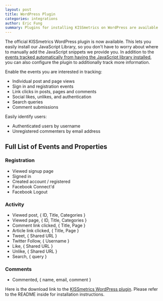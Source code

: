 ```yaml
---
layout: post
title: WordPress Plugin
categories: integrations
author: Eric Fung
summary: Plugins for installing KISSmetrics on WordPress are available.
---
```

The official KISSmetrics WordPress plugin is now available. This lets you easily install our JavaScript Library, so you don't have to worry about where to manually add the JavaScript snippets we provide you. In addition to the [events tracked automatically from having the JavaScript library installed][js-auto], you can also configure the plugin to additionally track more information.

Enable the events you are interested in tracking:

* Individual post and page views
* Sign in and registration events
* Link clicks in posts, pages and comments
* Social likes, unlikes, and authentication
* Search queries
* Comment submissions

Easily identify users:

* Authenticated users by username
* Unregistered commenters by email address

## Full List of Events and Properties

### Registration
* Viewed signup page
* Signed in
* Created account / registered
* Facebook Connect'd
* Facebook Logout

### Activity
* Viewed post, { ID, Title, Categories }
* Viewed page, { ID, Title, Categories }
* Comment link clicked, { Title, Page }
* Article link clicked, { Title, Page }
* Tweet, { Shared URL }
* Twitter Follow, { Username }
* Like, { Shared URL }
* Unlike, { Shared URL }
* Search, { query }

### Comments
* Commented, { name, email, comment }

Here is the download link to the [KISSmetrics WordPress plugin][wp-plugin]. Please refer to the README inside for installation instructions.

[js-auto]: /apis/javascript#events-automatically-tracked
[wp-plugin]: https://s3.amazonaws.com/kissmetrics-support-files/assets/integrations/wordpress/kissmetrics.zip